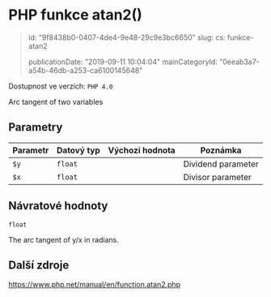 PHP funkce atan2()
==================

> id: "9f8438b0-0407-4de4-9e48-29c9e3bc6650"
> slug:
> 	cs: funkce-atan2
>
> publicationDate: "2019-09-11 10:04:04"
> mainCategoryId: "0eeab3a7-a54b-46db-a253-ca6100145648"

Dostupnost ve verzích: `PHP 4.0`

Arc tangent of two variables


Parametry
--------------

| Parametr | Datový typ | Výchozí hodnota | Poznámka |
|-----|-----|-----|-----|
| `$y` | `float` |  | Dividend parameter |
| `$x` | `float` |  | Divisor parameter |


Návratové hodnoty
----------------

`float`

The arc tangent of y/x
in radians.

Další zdroje
------------

https://www.php.net/manual/en/function.atan2.php

